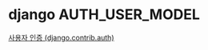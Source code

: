 # django AUTH_USER_MODEL

[사용자 인증 (django.contrib.auth)](https://wayhome25.github.io/django/2017/05/18/django-auth/)